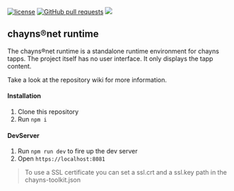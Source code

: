 [![license](https://img.shields.io/github/license/TobitSoftware/chaynsnet-runtime.svg)](./LICENSE)
[![GitHub pull requests](https://img.shields.io/github/issues-pr/TobitSoftware/chaynsnet-runtime.svg)](../../pulls)
[![](https://img.shields.io/github/issues-pr-closed-raw/TobitSoftware/chaynsnet-runtime.svg)](../../pulls?q=is%3Apr+is%3Aclosed)

## chayns®net runtime 
The chayns®net runtime is a standalone runtime environment for chayns tapps.
The project itself has no user interface. It only displays the tapp content.

Take a look at the repository wiki for more information.

#### Installation
1. Clone this repository
2. Run `npm i`

#### DevServer
1. Run `npm run dev` to fire up the dev server
2. Open `https://localhost:8081`

> To use a SSL certificate you can set a ssl.crt and a ssl.key path in the chayns-toolkit.json
